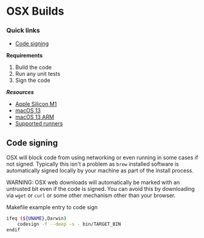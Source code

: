 # OSX Builds

### Quick links
* [Code signing](#code-signing)

**Requirements**
1. Build the code
2. Run any unit tests
3. Sign the code

***Resources***
* [Apple Silicon M1](https://github.com/actions/runner-images/issues/8439)
* [macOS 13](https://github.com/actions/runner-images/blob/main/images/macos/macos-13-Readme.md)
* [macOS 13 ARM](https://github.com/actions/runner-images/blob/main/images/macos/macos-13-arm64-Readme.md)
* [Supported runners](https://docs.github.com/en/actions/using-github-hosted-runners/about-github-hosted-runners/about-github-hosted-runners#supported-runners-and-hardware-resources)

## Code signing
OSX will block code from using networking or even running in some cases if not signed. Typically this 
isn't a problem as `brew` installed software is automatically signed locally by your machine as part 
of the install process.

WARNING: OSX web downloads will automatically be marked with an untrusted bit even if the code is 
signed. You can avoid this by downloading via `wget` or `curl` or some other mechanism other than 
your browser.

Makefile example entry to code sign
```bash
ifeq (${UNAME},Darwin)
	codesign -f --deep -s - bin/TARGET_BIN
endif
```

<!-- 
vim: ts=2:sw=2:sts=2
-
